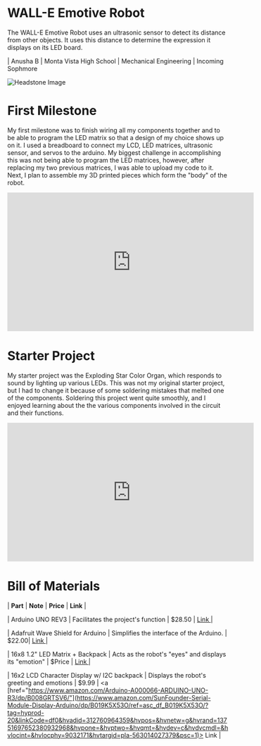 # WALL-E Emotive Robot
The WALL-E Emotive Robot uses an ultrasonic sensor to detect its distance from other objects. It uses this distance to determine the expression it displays on its LED board.
<!--| **Engineer** | **School** | **Area of Interest** | **Grade** |
|:--:|:--:|:--:|:--:|-->

| Anusha B | Monta Vista High School | Mechanical Engineering | Incoming Sophmore

![Headstone Image](logo.svg)
  
<!--# Final Milestone
For your final milestone, explain the outcome of your project. Key details to include are:
- What you've accomplished since your previous milestone
- What your biggest challenges and triumphs were at BSE
- A summary of key topics you learned about
- What you hope to learn in the future after everything you've learned at BSE-->

<!--**Don't forget to replace the text below with the embedding for your milestone video. Go to Youtube, click Share -> Embed, and copy and paste the code to replace what's below.**-->

<!--<iframe width="560" height="315" src="https://www.youtube.com/embed/F7M7imOVGug" title="YouTube video player" frameborder="0" allow="accelerometer; autoplay; clipboard-write; encrypted-media; gyroscope; picture-in-picture; web-share" allowfullscreen></iframe>-->

<!--# Second Milestone
For your second milestone, explain what you've worked on since your previous milestone. You can highlight:
- Technical details of what you've accomplished and how they contribute to the final goal
- What has been surprising about the project so far
- Previous challenges you faced that you overcame
- What needs to be completed before your final milestone -->

<!--**Don't forget to replace the text below with the embedding for your milestone video. Go to Youtube, click Share -> Embed, and copy and paste the code to replace what's below.**-->

<!--<iframe width="560" height="315" src="https://www.youtube.com/embed/y3VAmNlER5Y" title="YouTube video player" frameborder="0" allow="accelerometer; autoplay; clipboard-write; encrypted-media; gyroscope; picture-in-picture; web-share" allowfullscreen></iframe>-->

# First Milestone
My first milestone was to finish wiring all my components together and to be able to program the LED matrix so that a design of my choice shows up on it. I used a breadboard to connect my LCD, LED matrices, ultrasonic sensor, and servos to the arduino. My biggest challenge in accomplishing this was not being able to program the LED matrices, however, after replacing my two previous matrices, I was able to upload my code to it. Next, I plan to assemble my 3D printed pieces which form the "body" of the robot. 

<iframe width="560" height="315" src="https://www.youtube.com/embed/AAFQRoqYj6Q" title="YouTube video player" frameborder="0" allow="accelerometer; autoplay; clipboard-write; encrypted-media; gyroscope; picture-in-picture; web-share" allowfullscreen></iframe>

# Starter Project
My starter project was the Exploding Star Color Organ, which responds to sound by lighting up various LEDs. This was not my original starter project, but I had to change it because of some soldering mistakes that melted one of the components. Soldering this project went quite smoothly, and I enjoyed learning about the the various components involved in the circuit and their functions.

<!--**Don't forget to replace the text below with the embedding for your milestone video. Go to Youtube, click Share -> Embed, and copy and paste the code to replace what's below.**-->

<iframe width="560" height="315" src="https://www.youtube.com/embed/yNEFJC3x2WI" title="YouTube video player" frameborder="0" allow="accelerometer; autoplay; clipboard-write; encrypted-media; gyroscope; picture-in-picture; web-share" allowfullscreen></iframe>

<!--# Schematics 
Here's where you'll put images of your schematics. [Tinkercad](https://www.tinkercad.com/blog/official-guide-to-tinkercad-circuits) and [Fritzing](https://fritzing.org/learning/) are both great resoruces to create professional schematic diagrams, though BSE recommends Tinkercad becuase it can be done easily and for free in the browser.--> 

<!--# Code
Here's where you'll put your code. The syntax below places it into a block of code. Follow the guide [here]([url](https://www.markdownguide.org/extended-syntax/)) to learn how to customize it to your project needs. -->


# Bill of Materials
<!--Here's where you'll list the parts in your project. To add more rows, just copy and paste the example rows below.
Don't forget to place the link of where to buy each component inside the quotation marks in the corresponding row after href =. Follow the guide [here]([url](https://www.markdownguide.org/extended-syntax/)) to learn how to customize this to your project needs. -->

| **Part** | **Note** | **Price** | **Link** |
<!--|:--:|:--:|:--:|:--:|-->
| Arduino UNO REV3 | Facilitates the project's function | $28.50 | <a href="https://www.amazon.com/Arduino-A000066-ARDUINO-UNO-R3/dp/B008GRTSV6/"> Link </a> |
<!--|:--:|:--:|:--:|:--:|-->
|  Adafruit Wave Shield for Arduino | Simplifies the interface of the Arduino. | $22.00| <a href="https://www.amazon.com/Arduino-A000066-ARDUINO-UNO-R3/dp/B008GRTSV6/"> Link </a> |
<!--|:--:|:--:|:--:|:--:|-->
| 16x8 1.2" LED Matrix + Backpack | Acts as the robot's "eyes" and displays its "emotion" | $Price | <a href="https://www.amazon.com/Arduino-A000066-ARDUINO-UNO-R3/dp/B008GRTSV6/"> Link </a> |
<!--|:--:|:--:|:--:|:--:|-->
| 16x2 LCD Character Display w/ I2C backpack | Displays the robot's greeting and emotions | $9.99 | <a [href="https://www.amazon.com/Arduino-A000066-ARDUINO-UNO-R3/dp/B008GRTSV6/"](https://www.amazon.com/SunFounder-Serial-Module-Display-Arduino/dp/B019K5X53O/ref=asc_df_B019K5X53O/?tag=hyprod-20&linkCode=df0&hvadid=312760964359&hvpos=&hvnetw=g&hvrand=13751697652380932968&hvpone=&hvptwo=&hvqmt=&hvdev=c&hvdvcmdl=&hvlocint=&hvlocphy=9032171&hvtargid=pla-563014027379&psc=1)> Link </a> |
<!--|:--:|:--:|:--:|:--:|-->
<!--| Item Name | What the item is used for | $Price | <a href="https://www.amazon.com/Arduino-A000066-ARDUINO-UNO-R3/dp/B008GRTSV6/"> Link </a> |
|:--:|:--:|:--:|:--:|
| Item Name | What the item is used for | $Price | <a href="https://www.amazon.com/Arduino-A000066-ARDUINO-UNO-R3/dp/B008GRTSV6/"> Link </a> |
|:--:|:--:|:--:|:--:|
| Item Name | What the item is used for | $Price | <a href="https://www.amazon.com/Arduino-A000066-ARDUINO-UNO-R3/dp/B008GRTSV6/"> Link </a> |
|:--:|:--:|:--:|:--:|
| Item Name | What the item is used for | $Price | <a href="https://www.amazon.com/Arduino-A000066-ARDUINO-UNO-R3/dp/B008GRTSV6/"> Link </a> |
|:--:|:--:|:--:|:--:|
| Item Name | What the item is used for | $Price | <a href="https://www.amazon.com/Arduino-A000066-ARDUINO-UNO-R3/dp/B008GRTSV6/"> Link </a> |
|:--:|:--:|:--:|:--:|-->
<!--# Other Resources/Examples
One of the best parts about Github is that you can view how other people set up their own work. Here are some past BSE portfolios that are awesome examples. You can view how they set up their portfolio, and you can view their index.md files to understand how they implemented different portfolio components.
- [Example 1](https://trashytuber.github.io/YimingJiaBlueStamp/)
- [Example 2](https://sviatil0.github.io/Sviatoslav_BSE/)
- [Example 3](https://arneshkumar.github.io/arneshbluestamp/)-->

<!--To watch the BSE tutorial on how to create a portfolio, click here.-->
